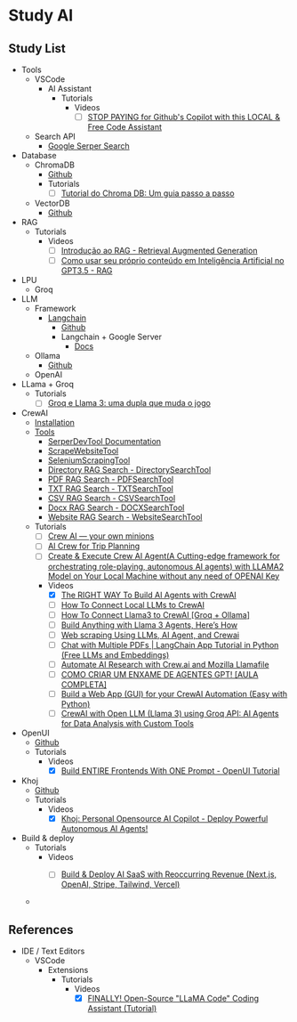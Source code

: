 # Study AI

## Study List

- Tools
  - VSCode
    - AI Assistant
      - Tutorials
        - Videos
          - [ ] [STOP PAYING for Github's Copilot with this LOCAL & Free Code Assistant](https://www.youtube.com/watch?v=aK8aWrW-YOI)
  - Search API
    - [Google Serper Search](https://serper.dev/)
- Database
  - ChromaDB
    - [Github](https://github.com/chroma-core/chroma)
    - Tutorials
      - [ ] [Tutorial do Chroma DB: Um guia passo a passo](https://www.datacamp.com/pt/tutorial/chromadb-tutorial-step-by-step-guide)
  - VectorDB
    - [Github](https://github.com/jina-ai/vectordb)
- RAG
  - Tutorials
    - Videos
      - [ ] [Introdução ao RAG - Retrieval Augmented Generation](https://www.youtube.com/watch?v=7IEOVgxS1cc)
      - [ ] [Como usar seu próprio conteúdo em Inteligência Artificial no GPT3.5 - RAG](https://www.youtube.com/watch?v=gMSDl0PvjqI)
- LPU
  - Groq
- LLM
  - Framework
    - [Langchain](https://www.langchain.com/)
      - [Github](https://github.com/langchain-ai/langchain)
      - Langchain + Google Server
        - [Docs](https://python.langchain.com/v0.1/docs/integrations/tools/google_serper/)
  - Ollama
    - [Github](https://github.com/ollama/ollama)
  - OpenAI
- LLama + Groq
  - Tutorials
    - [ ] [Groq e Llama 3: uma dupla que muda o jogo](https://meetcody.ai/pt-br/blog/groq-e-llama-3-uma-dupla-que-muda-o-jogo/)
- CrewAI
  - [Installation](https://docs.crewai.com/how-to/Installing-CrewAI/#installation)
  - [Tools](https://docs.crewai.com/core-concepts/Tools/#using-crewai-tools)
    - [SerperDevTool Documentation](https://docs.crewai.com/tools/SerperDevTool/)
    - [ScrapeWebsiteTool](https://docs.crewai.com/tools/ScrapeWebsiteTool/)
    - [SeleniumScrapingTool](https://docs.crewai.com/tools/SeleniumScrapingTool/)
    - [Directory RAG Search - DirectorySearchTool](https://docs.crewai.com/tools/DirectorySearchTool/)
    - [PDF RAG Search - PDFSearchTool](https://docs.crewai.com/tools/PDFSearchTool/)
    - [TXT RAG Search - TXTSearchTool](https://docs.crewai.com/tools/TXTSearchTool/)
    - [CSV RAG Search - CSVSearchTool](https://docs.crewai.com/tools/CSVSearchTool/)
    - [Docx RAG Search - DOCXSearchTool](https://docs.crewai.com/tools/DOCXSearchTool/)
    - [Website RAG Search - WebsiteSearchTool](https://docs.crewai.com/tools/WebsiteSearchTool/)
  - Tutorials
    - [ ] [Crew AI — your own minions](https://medium.com/@csakash03/crew-ai-you-own-minions-9b8596ce3da3)
    - [ ] [AI Crew for Trip Planning](https://github.com/joaomdmoura/crewAI-examples/tree/main/trip_planner)
    - [ ] [Create & Execute Crew AI Agent(A Cutting-edge framework for orchestrating role-playing, autonomous AI agents) with LLAMA2 Model on Your Local Machine without any need of OPENAI Key](https://kaustavmukherjee-66179.medium.com/create-eexcute-crew-ai-agent-with-llama2-model-without-any-need-og-openai-key-def216cd5f4f)
    - Videos
      - [x] [The RIGHT WAY To Build AI Agents with CrewAI](https://www.youtube.com/watch?v=iJjSjmZnNlI)
      - [ ] [How To Connect Local LLMs to CrewAI](https://www.youtube.com/watch?v=0ai-L50VCYU)
      - [ ] [How To Connect Llama3 to CrewAI \[Groq + Ollama\]](https://www.youtube.com/watch?v=02cdCd43Ccc)
      - [ ] [Build Anything with Llama 3 Agents, Here’s How](https://www.youtube.com/watch?v=i-txsBoTJtI&t=296s)
      - [ ] [Web scraping Using LLMs, AI Agent, and Crewai](https://www.youtube.com/watch?v=CqZhoohl0Qg)
      - [ ] [Chat with Multiple PDFs | LangChain App Tutorial in Python (Free LLMs and Embeddings)](https://www.youtube.com/watch?v=dXxQ0LR-3Hg)
      - [ ] [Automate AI Research with Crew.ai and Mozilla Llamafile](https://www.youtube.com/watch?v=OUgb3hKSn9U)
      - [ ] [COMO CRIAR UM ENXAME DE AGENTES GPT! \[AULA COMPLETA\]](https://www.youtube.com/watch?v=Y3svyBYAeYg)
      - [ ] [Build a Web App (GUI) for your CrewAI Automation (Easy with Python)](https://www.youtube.com/watch?v=vhbfs38XmKk)
      - [ ] [CrewAI with Open LLM (Llama 3) using Groq API: AI Agents for Data Analysis with Custom Tools](https://www.youtube.com/watch?v=N5sos1X30Rw)
- OpenUI
  - [Github](https://github.com/wandb/openui)
  - Tutorials
    - Videos
      - [x] [Build ENTIRE Frontends With ONE Prompt - OpenUI Tutorial](https://www.youtube.com/watch?v=zzw2OSFw9xI)
- Khoj
  - [Github](https://github.com/khoj-ai/khoj)
  - Tutorials
    - Videos
      - [x] [Khoj: Personal Opensource AI Copilot - Deploy Powerful Autonomous AI Agents!](https://www.youtube.com/watch?v=Lnx2K4TOnC4&t=447s)
- Build & deploy
  - Tutorials
    - Videos
      - [ ] [Build & Deploy AI SaaS with Reoccurring Revenue (Next.js, OpenAI, Stripe, Tailwind, Vercel)](https://www.youtube.com/watch?v=r895rFUbGtE)


  - 
## References

- IDE / Text Editors
  - VSCode
    - Extensions
      - Tutorials
        - Videos
          - [x] [FINALLY! Open-Source "LLaMA Code" Coding Assistant (Tutorial)](https://www.youtube.com/watch?v=gY_E3QBZ-NE)
